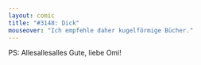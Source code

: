 ```yaml
---
layout: comic
title: "#3148: Dick"
mouseover: "Ich empfehle daher kugelförmige Bücher."
---
```


PS:
Allesallesalles Gute, liebe Omi!
